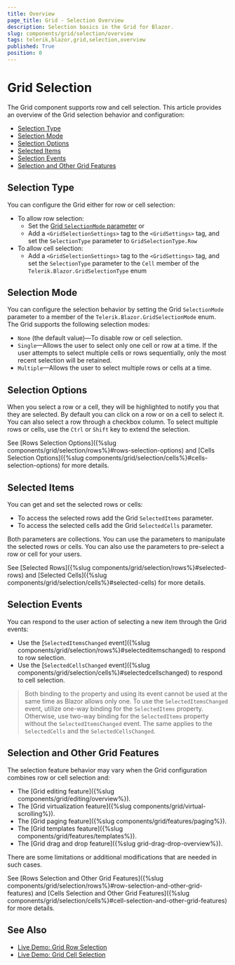 ```yaml
---
title: Overview
page_title: Grid - Selection Overview
description: Selection basics in the Grid for Blazor.
slug: components/grid/selection/overview
tags: telerik,blazor,grid,selection,overview
published: True
position: 0
---
```


# Grid Selection

The Grid component supports row and cell selection. This article provides an overview of the Grid selection behavior and configuration:

* [Selection Type](#selection-type)
* [Selection Mode](#selection-mode)
* [Selection Options](#selection-options)
* [Selected Items](#selected-items)
* [Selection Events](#selection-events)
* [Selection and Other Grid Features](#selection-and-other-grid-features)

## Selection Type

You can configure the Grid either for row or cell selection:
* To allow row selection:
  * Set the [Grid `SelectionMode` parameter](#selection-mode) or
  * Add a `<GridSelectionSettings>` tag to the `<GridSettings>` tag, and set the `SelectionType` parameter to `GridSelectionType.Row`
* To allow cell selection:
  * Add a `<GridSelectionSettings>` tag to the `<GridSettings>` tag, and set the `SelectionType` parameter to the `Cell` member of the `Telerik.Blazor.GridSelectionType` enum

## Selection Mode

You can configure the selection behavior by setting the Grid `SelectionMode` parameter to a member of the `Telerik.Blazor.GridSelectionMode` enum. The Grid supports the following selection modes:

* `None` (the default value)—To disable row or cell selection.
* `Single`—Allows the user to select only one cell or row at a time. If the user attempts to select multiple cells or rows sequentially, only the most recent selection will be retained.
* `Multiple`—Allows the user to select multiple rows or cells at a time.

## Selection Options

When you select a row or a cell, they will be highlighted to notify you that they are selected. By default you can click on a row or on a cell to select it. You can also select a row through a checkbox column. To select multiple rows or cells, use the `Ctrl` or `Shift` key to extend the selection.

See [Rows Selection Options]({%slug components/grid/selection/rows%}#rows-selection-options) and [Cells Selection Options]({%slug components/grid/selection/cells%}#cells-selection-options) for more details.

## Selected Items

You can get and set the selected rows or cells:
* To access the selected rows add the Grid `SelectedItems` parameter.
* To access the selected cells add the Grid `SelectedCells` parameter.

Both parameters are collections. You can use the parameters to manipulate the selected rows or cells. You can also use the parameters to pre-select a row or cell for your users.

See [Selected Rows]({%slug components/grid/selection/rows%}#selected-rows) and [Selected Cells]({%slug components/grid/selection/cells%}#selected-cells) for more details.

## Selection Events

You can respond to the user action of selecting a new item through the Grid events:
* Use the [`SelectedItemsChanged` event]({%slug components/grid/selection/rows%}#selecteditemschanged) to respond to row selection.
* Use the [`SelectedCellsChanged` event]({%slug components/grid/selection/cells%}#selectedcellschanged) to respond to cell selection.

> Both binding to the property and using its event cannot be used at the same time as Blazor allows only one. To use the `SelectedItemsChanged` event, utilize one-way binding for the `SelectedItems` property. Otherwise, use two-way binding for the `SelectedItems` property without the `SelectedItemsChanged` event. The same applies to the `SelectedCells` and the `SelectedCellsChanged`.

## Selection and Other Grid Features

The selection feature behavior may vary when the Grid configuration combines row or cell selection and:
* The [Grid editing feature]({%slug components/grid/editing/overview%}).
* The [Grid virtualization feature]({%slug components/grid/virtual-scrolling%}).
* The [Grid paging feature]({%slug components/grid/features/paging%}).
* The [Grid templates feature]({%slug components/grid/features/templates%}).
* The [Grid drag and drop feature]({%slug grid-drag-drop-overview%}).

There are some limitations or additional modifications that are needed in such cases.

See [Rows Selection and Other Grid Features]({%slug components/grid/selection/rows%}#row-selection-and-other-grid-features) and [Cells Selection and Other Grid Features]({%slug components/grid/selection/cells%}#cell-selection-and-other-grid-features) for more details.

## See Also

  * [Live Demo: Grid Row Selection](https://demos.telerik.com/blazor-ui/grid/row-selection)
  * [Live Demo: Grid Cell Selection](https://demos.telerik.com/blazor-ui/grid/cell-selection)
